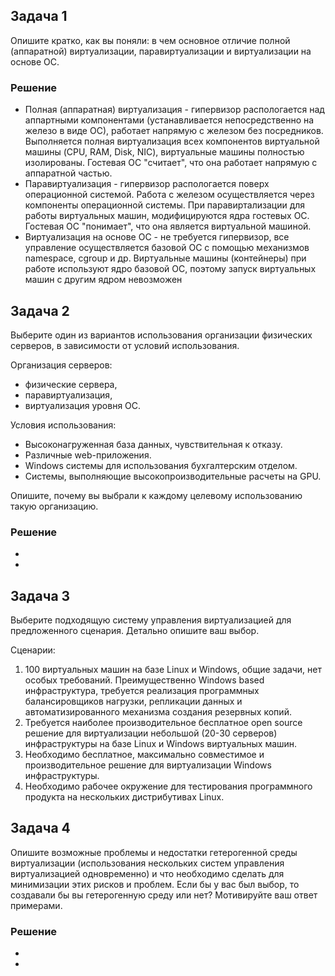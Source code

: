 ## Задача 1

Опишите кратко, как вы поняли: в чем основное отличие полной (аппаратной) виртуализации, паравиртуализации и виртуализации на основе ОС.

### Решение
* Полная (аппаратная) виртуализация - гипервизор распологается над аппартными компонентами (устанавливается непосредственно на железо в виде ОС), работает напрямую с железом без посредников. Выполняется полная виртуализация всех компонентов виртуальной машины (CPU, RAM, Disk, NIC), виртуальные машины полностью изолированы. Гостевая ОС "считает", что она работает напрямую с аппаратной частью. 
* Паравиртуализация - гипервизор распологается поверх операционной системой. Работа с железом осуществляется через компоненты операционной системы. При паравиртализации для работы виртуальных машин, модифицируются ядра гостевых ОС. Гостевая ОС "понимает", что она является виртуальной машиной.
* Виртуализация на основе ОС - не требуется гипервизор, все управление осуществляется базовой ОС с помощью механизмов namespace, cgroup и др. Виртуальные машины (контейнеры) при работе используют ядро базовой ОС, поэтому запуск виртуальных машин с другим ядром невозможен

## Задача 2

Выберите один из вариантов использования организации физических серверов, в зависимости от условий использования.

Организация серверов:
- физические сервера,
- паравиртуализация,
- виртуализация уровня ОС.

Условия использования:
- Высоконагруженная база данных, чувствительная к отказу.
- Различные web-приложения.
- Windows системы для использования бухгалтерским отделом.
- Системы, выполняющие высокопроизводительные расчеты на GPU.

Опишите, почему вы выбрали к каждому целевому использованию такую организацию.


### Решение
*
*

## Задача 3

Выберите подходящую систему управления виртуализацией для предложенного сценария. Детально опишите ваш выбор.

Сценарии:

1. 100 виртуальных машин на базе Linux и Windows, общие задачи, нет особых требований. Преимущественно Windows based инфраструктура, требуется реализация программных балансировщиков нагрузки, репликации данных и автоматизированного механизма создания резервных копий.
2. Требуется наиболее производительное бесплатное open source решение для виртуализации небольшой (20-30 серверов) инфраструктуры на базе Linux и Windows виртуальных машин.
3. Необходимо бесплатное, максимально совместимое и производительное решение для виртуализации Windows инфраструктуры.
4. Необходимо рабочее окружение для тестирования программного продукта на нескольких дистрибутивах Linux.

## Задача 4

Опишите возможные проблемы и недостатки гетерогенной среды виртуализации (использования нескольких систем управления виртуализацией одновременно) и что необходимо сделать для минимизации этих рисков и проблем. Если бы у вас был выбор, то создавали бы вы гетерогенную среду или нет? Мотивируйте ваш ответ примерами.


### Решение
*
*
